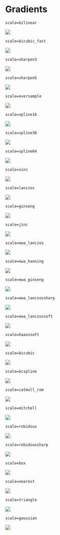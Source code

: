 # Gradients

    scale=bilinear
![](gradients/bilinear.png)

    scale=bicubic_fast
![](gradients/bicubic_fast.png)

    scale=sharpen3
![](gradients/sharpen3.png)

    scale=sharpen5
![](gradients/sharpen5.png)

    scale=oversample
![](gradients/oversample.png)

    scale=spline16
![](gradients/spline16.png)

    scale=spline36
![](gradients/spline36.png)

    scale=spline64
![](gradients/spline64.png)

    scale=sinc
![](gradients/sinc.png)

    scale=lanczos
![](gradients/lanczos.png)

    scale=ginseng
![](gradients/ginseng.png)

    scale=jinc
![](gradients/jinc.png)

    scale=ewa_lanczos
![](gradients/ewa_lanczos.png)

    scale=ewa_hanning
![](gradients/ewa_hanning.png)

    scale=ewa_ginseng
![](gradients/ewa_ginseng.png)

    scale=ewa_lanczossharp
![](gradients/ewa_lanczossharp.png)

    scale=ewa_lanczossoft
![](gradients/ewa_lanczossoft.png)

    scale=haasnsoft
![](gradients/haasnsoft.png)

    scale=bicubic
![](gradients/bicubic.png)

    scale=bcspline
![](gradients/bcspline.png)

    scale=catmull_rom
![](gradients/catmull_rom.png)

    scale=mitchell
![](gradients/mitchell.png)

    scale=robidoux
![](gradients/robidoux.png)

    scale=robidouxsharp
![](gradients/robidouxsharp.png)

    scale=box
![](gradients/box.png)

    scale=nearest
![](gradients/nearest.png)

    scale=triangle
![](gradients/triangle.png)

    scale=gaussian
![](gradients/gaussian.png)
